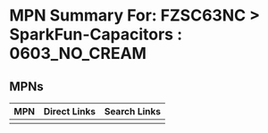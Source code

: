 



# MPN Summary For: FZSC63NC > SparkFun-Capacitors : 0603_NO_CREAM

## MPNs
  

|MPN|Direct Links|Search Links|
| :--- | :--- | :--- |
||||
